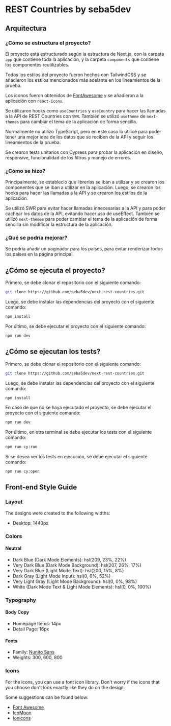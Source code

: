 # REST Countries by seba5dev

## Arquitectura

### ¿Cómo se estructura el proyecto?

El proyecto está estructurado según la estructura de Next.js, con la carpeta `app` que contiene toda la aplicación, y la carpeta `components` que contiene los componentes reutilizables.

Todos los estilos del proyecto fueron hechos con TailwindCSS y se añadieron los estilos mencionados más adelante en los lineamientos de la prueba.

Los iconos fueron obtenidos de [FontAwesome](https://fontawesome.com) y se añadieron a la aplicación con `react-icons`.

Se utilizaron hooks como `useCountries` y `useCountry` para hacer las llamadas a la API de REST Countries con `SWR`. También se utilizó `useTheme` de `next-themes` para cambiar el tema de la aplicación de forma sencilla.

Normalmente no utilizo TypeScript, pero en este caso lo utilicé para poder tener una mejor idea de los datos que se reciben de la API y seguir los lineamientos de la prueba.

Se crearon tests unitarios con Cypress para probar la aplicación en diseño, responsive, funcionalidad de los filtros y manejo de errores.

### ¿Cómo se hizo?

Principalmente, se estableció que librerías se iban a utilizar y se crearon los componentes que se iban a utilizar en la aplicación. Luego, se crearon los hooks para hacer las llamadas a la API y se crearon los estilos de la aplicación.

Se utilizó SWR para evitar hacer llamadas innecesarias a la API y para poder cachear los datos de la API, evitando hacer uso de useEffect. También se utilizó `next-themes` para poder cambiar el tema de la aplicación de forma sencilla sin modificar la estructura de la aplicación.

### ¿Qué se podría mejorar?

Se podría añadir un paginador para los países, para evitar renderizar todos los países en la página principal.

## ¿Cómo se ejecuta el proyecto?

Primero, se debe clonar el repositorio con el siguiente comando:

```bash
git clone https://github.com/seba5dev/next-rest-countries.git
```

Luego, se debe instalar las dependencias del proyecto con el siguiente comando:

```bash
npm install
```

Por último, se debe ejecutar el proyecto con el siguiente comando:

```bash
npm run dev
```

## ¿Cómo se ejecutan los tests?

Primero, se debe clonar el repositorio con el siguiente comando:

```bash
git clone https://github.com/seba5dev/next-rest-countries.git
```

Luego, se debe instalar las dependencias del proyecto con el siguiente comando:

```bash
npm install
```

En caso de que no se haya ejecutado el proyecto, se debe ejecutar el proyecto con el siguiente comando:

```bash
npm run dev
```

Por último, en otra terminal se debe ejecutar los tests con el siguiente comando:

```bash
npm run cy:run
```

Si se desea ver los tests en ejecución, se debe ejecutar el siguiente comando:

```bash
npm run cy:open
```

## Front-end Style Guide

### Layout

The designs were created to the following widths:

- Desktop: 1440px

### Colors

#### Neutral

- Dark Blue (Dark Mode Elements): hsl(209, 23%, 22%)
- Very Dark Blue (Dark Mode Background): hsl(207, 26%, 17%)
- Very Dark Blue (Light Mode Text): hsl(200, 15%, 8%)
- Dark Gray (Light Mode Input): hsl(0, 0%, 52%)
- Very Light Gray (Light Mode Background): hsl(0, 0%, 98%)
- White (Dark Mode Text & Light Mode Elements): hsl(0, 0%, 100%)

### Typography

#### Body Copy

- Homepage Items: 14px
- Detail Page: 16px

#### Fonts

- Family: [Nunito Sans](https://fonts.google.com/specimen/Nunito+Sans)
- Weights: 300, 600, 800

### Icons

For the icons, you can use a font icon library. Don't worry if the icons that you choose don't look exactly like they do on the design.

Some suggestions can be found below:

- [Font Awesome](https://fontawesome.com)
- [IcoMoon](https://icomoon.io)
- [Ionicons](https://ionicons.com)
